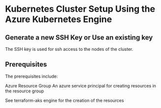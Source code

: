 # Kubernetes Cluster Setup Using the Azure Kubernetes Engine

## Generate a new SSH Key or Use an existing key

The SSH key is used for ssh access to the nodes of the cluster.


## Prerequisites

The prerequisites include:

Azure Resource Group
An azure service principal for creating resources in the resource group

See terraform-aks engine for the creation of the resources